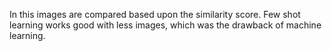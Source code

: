 In this images are compared based upon the similarity score.
Few shot learning works good with less images, which was the drawback of machine learning.
